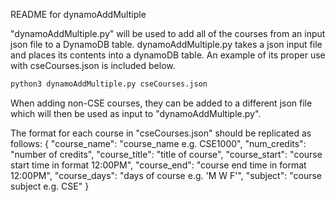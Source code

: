README for dynamoAddMultiple

"dynamoAddMultiple.py" will be used to add all of the courses from an input json file to a DynamoDB table. dynamoAddMultiple.py takes a json input file and places its contents into a dynamoDB table. An example of its proper use with cseCourses.json is included below.
```sh
python3 dynamoAddMultiple.py cseCourses.json
```
When adding non-CSE courses, they can be added to a different json file which will then be used as input to "dynamoAddMultiple.py".

The format for each course in "cseCourses.json" should be replicated as follows: { "course_name": "course_name e.g. CSE1000", "num_credits": "number of credits", "course_title": "title of course", "course_start": "course start time in format 12:00PM", "course_end": "course end time in format 12:00PM", "course_days": "days of course e.g. 'M W F'", "subject": "course subject e.g. CSE" }